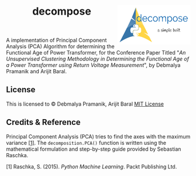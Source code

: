 <h1 align = "center">
	decompose<img src = "./assets/LogoMakr-6pNJd4.png" height = "108" width = "200" align = "right" /><br>
	<a href = "https://www.linkedin.com/in/dpramanik/"><img height="16" width="16" src="https://unpkg.com/simple-icons@v3/icons/linkedin.svg"/></a>
	<a href = "https://github.com/ZenithClown"><img height="16" width="16" src="https://unpkg.com/simple-icons@v3/icons/github.svg"/></a>
	<a href = "https://gitlab.com/ZenithClown/"><img height="16" width="16" src="https://unpkg.com/simple-icons@v3/icons/gitlab.svg"/></a>
	<a href = "https://www.researchgate.net/profile/Debmalya_Pramanik2"><img height="16" width="16" src="https://unpkg.com/simple-icons@v3/icons/researchgate.svg"/></a>
	<a href = "https://www.kaggle.com/dPramanik/"><img height="16" width="16" src="https://unpkg.com/simple-icons@v3/icons/kaggle.svg"/></a>
	<a href = "https://app.pluralsight.com/profile/Debmalya-Pramanik/"><img height="16" width="16" src="https://unpkg.com/simple-icons@v3/icons/pluralsight.svg"/></a>
	<a href = "https://stackoverflow.com/users/6623589/"><img height="16" width="16" src="https://unpkg.com/simple-icons@v3/icons/stackoverflow.svg"/></a>
</h1>

A implementation of Principal Component Analysis (PCA) Algorithm for determining the Functional Age of Power Transformer, for the Conference Paper Titled "_An Unsupervised Clustering Methodology in Determining the Functional Age of a Power Transformer using Return Voltage Measurement_", by Debmalya Pramanik and Arijit Baral.

## License

This is licensed to &copy; Debmalya Pramanik, Arijit Baral [MIT License](LICENSE)

## Credits & Reference

Principal Component Analysis (PCA) tries to find the axes with the maximum variance [[1]](https://sebastianraschka.com/Articles/2014_pca_step_by_step.html). The `decomposition.PCA()` function is written using the mathematical formulation and step-by-step guide provided by Sebastian Raschka.

[1] Raschka, S. (2015). _Python Machine Learning_. Packt Publishing Ltd.
